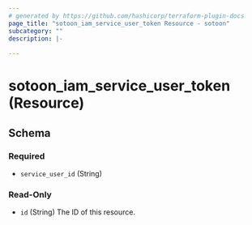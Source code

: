 ```yaml
---
# generated by https://github.com/hashicorp/terraform-plugin-docs
page_title: "sotoon_iam_service_user_token Resource - sotoon"
subcategory: ""
description: |-
  
---
```


# sotoon_iam_service_user_token (Resource)





<!-- schema generated by tfplugindocs -->
## Schema

### Required

- `service_user_id` (String)

### Read-Only

- `id` (String) The ID of this resource.
